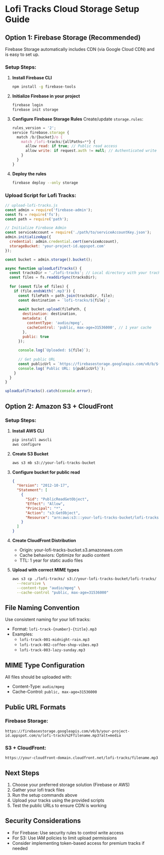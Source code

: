 # Lofi Tracks Cloud Storage Setup Guide

## Option 1: Firebase Storage (Recommended)

Firebase Storage automatically includes CDN (via Google Cloud CDN) and is easy to set up.

### Setup Steps:

1. **Install Firebase CLI**
   ```bash
   npm install -g firebase-tools
   ```

2. **Initialize Firebase in your project**
   ```bash
   firebase login
   firebase init storage
   ```

3. **Configure Firebase Storage Rules**
   Create/update `storage.rules`:
   ```javascript
   rules_version = '2';
   service firebase.storage {
     match /b/{bucket}/o {
       match /lofi-tracks/{allPaths=**} {
         allow read: if true; // Public read access
         allow write: if request.auth != null; // Authenticated write
       }
     }
   }
   ```

4. **Deploy the rules**
   ```bash
   firebase deploy --only storage
   ```

### Upload Script for Lofi Tracks:

```javascript
// upload-lofi-tracks.js
const admin = require('firebase-admin');
const fs = require('fs');
const path = require('path');

// Initialize Firebase Admin
const serviceAccount = require('./path/to/serviceAccountKey.json');
admin.initializeApp({
  credential: admin.credential.cert(serviceAccount),
  storageBucket: 'your-project-id.appspot.com'
});

const bucket = admin.storage().bucket();

async function uploadLofiTracks() {
  const tracksDir = './lofi-tracks'; // Local directory with your tracks
  const files = fs.readdirSync(tracksDir);
  
  for (const file of files) {
    if (file.endsWith('.mp3')) {
      const filePath = path.join(tracksDir, file);
      const destination = `lofi-tracks/${file}`;
      
      await bucket.upload(filePath, {
        destination: destination,
        metadata: {
          contentType: 'audio/mpeg',
          cacheControl: 'public, max-age=31536000', // 1 year cache
        },
        public: true
      });
      
      console.log(`Uploaded: ${file}`);
      
      // Get public URL
      const publicUrl = `https://firebasestorage.googleapis.com/v0/b/${bucket.name}/o/${encodeURIComponent(destination)}?alt=media`;
      console.log(`Public URL: ${publicUrl}`);
    }
  }
}

uploadLofiTracks().catch(console.error);
```

## Option 2: Amazon S3 + CloudFront

### Setup Steps:

1. **Install AWS CLI**
   ```bash
   pip install awscli
   aws configure
   ```

2. **Create S3 Bucket**
   ```bash
   aws s3 mb s3://your-lofi-tracks-bucket
   ```

3. **Configure bucket for public read**
   ```json
   {
     "Version": "2012-10-17",
     "Statement": [
       {
         "Sid": "PublicReadGetObject",
         "Effect": "Allow",
         "Principal": "*",
         "Action": "s3:GetObject",
         "Resource": "arn:aws:s3:::your-lofi-tracks-bucket/lofi-tracks/*"
       }
     ]
   }
   ```

4. **Create CloudFront Distribution**
   - Origin: your-lofi-tracks-bucket.s3.amazonaws.com
   - Cache behaviors: Optimize for audio content
   - TTL: 1 year for static audio files

5. **Upload with correct MIME types**
   ```bash
   aws s3 cp ./lofi-tracks/ s3://your-lofi-tracks-bucket/lofi-tracks/ \
     --recursive \
     --content-type "audio/mpeg" \
     --cache-control "public, max-age=31536000"
   ```

## File Naming Convention

Use consistent naming for your lofi tracks:
- Format: `lofi-track-{number}-{title}.mp3`
- Examples:
  - `lofi-track-001-midnight-rain.mp3`
  - `lofi-track-002-coffee-shop-vibes.mp3`
  - `lofi-track-003-lazy-sunday.mp3`

## MIME Type Configuration

All files should be uploaded with:
- Content-Type: `audio/mpeg`
- Cache-Control: `public, max-age=31536000`

## Public URL Formats

### Firebase Storage:
```
https://firebasestorage.googleapis.com/v0/b/your-project-id.appspot.com/o/lofi-tracks%2Ffilename.mp3?alt=media
```

### S3 + CloudFront:
```
https://your-cloudfront-domain.cloudfront.net/lofi-tracks/filename.mp3
```

## Next Steps

1. Choose your preferred storage solution (Firebase or AWS)
2. Gather your lofi track files
3. Run the setup commands above
4. Upload your tracks using the provided scripts
5. Test the public URLs to ensure CDN is working

## Security Considerations

- For Firebase: Use security rules to control write access
- For S3: Use IAM policies to limit upload permissions
- Consider implementing token-based access for premium tracks if needed
